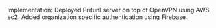 Implementation: Deployed Pritunl server on top of OpenVPN using AWS ec2. Added organization specific authentication using Firebase.
